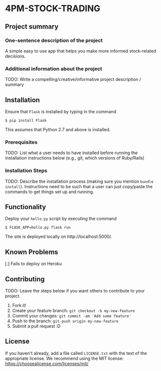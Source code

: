 # 4PM-STOCK-TRADING 

## Project summary

### One-sentence description of the project

A simple easy to use app that helps you make more informed stock-related decisions.

### Additional information about the project

TODO: Write a compelling/creative/informative project description / summary


## Installation

Ensure that `Flask` is installed by typing in the command

`$ pip install Flask` 

This assumes that Python 2.7 and above is installed.

### Prerequisites

TODO: List what a user needs to have installed before running the installation instructions below (e.g., git, which versions of Ruby/Rails)

### Installation Steps

TODO: Describe the installation process (making sure you mention `bundle install`).
Instructions need to be such that a user can just copy/paste the commands to get things set up and running. 


## Functionality

Deploy your `hello.py` script by executing the command

`$ FLASK_APP=hello.py flask run`

The site is deployed locally on http://localhost:5000/.


## Known Problems

[.] Fails to deploy on Heroku


## Contributing

TODO: Leave the steps below if you want others to contribute to your project.

1. Fork it!
2. Create your feature branch: `git checkout -b my-new-feature`
3. Commit your changes: `git commit -am 'Add some feature'`
4. Push to the branch: `git push origin my-new-feature`
5. Submit a pull request :D

## License

If you haven't already, add a file called `LICENSE.txt` with the text of the appropriate license.
We recommend using the MIT license: <https://choosealicense.com/licenses/mit/>

